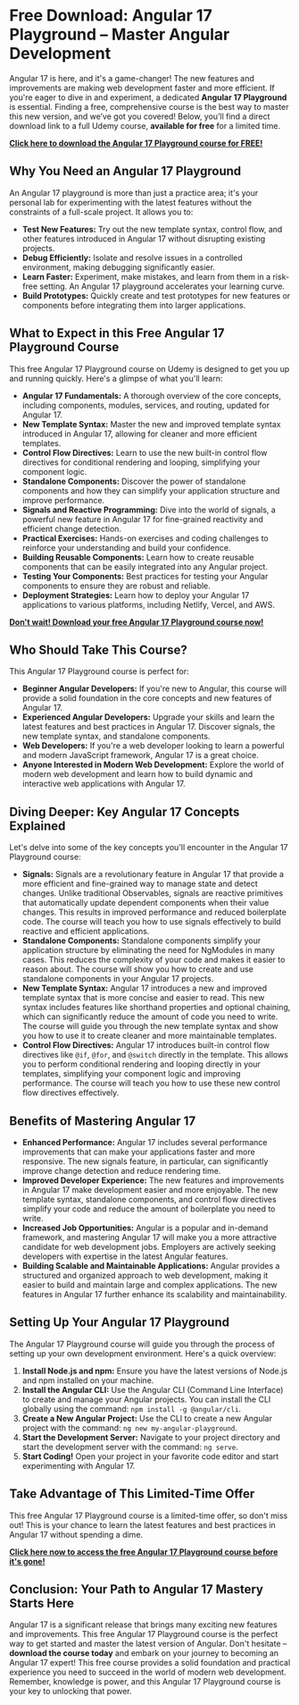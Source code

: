 # Free Download: Angular 17 Playground – Master Angular Development

Angular 17 is here, and it's a game-changer! The new features and improvements are making web development faster and more efficient. If you're eager to dive in and experiment, a dedicated **Angular 17 Playground** is essential. Finding a free, comprehensive course is the best way to master this new version, and we’ve got you covered! Below, you’ll find a direct download link to a full Udemy course, **available for free** for a limited time.

[**Click here to download the Angular 17 Playground course for FREE!**](https://udemywork.com/angular-17-playground)

## Why You Need an Angular 17 Playground

An Angular 17 playground is more than just a practice area; it's your personal lab for experimenting with the latest features without the constraints of a full-scale project. It allows you to:

*   **Test New Features:** Try out the new template syntax, control flow, and other features introduced in Angular 17 without disrupting existing projects.
*   **Debug Efficiently:** Isolate and resolve issues in a controlled environment, making debugging significantly easier.
*   **Learn Faster:** Experiment, make mistakes, and learn from them in a risk-free setting. An Angular 17 playground accelerates your learning curve.
*   **Build Prototypes:** Quickly create and test prototypes for new features or components before integrating them into larger applications.

## What to Expect in this Free Angular 17 Playground Course

This free Angular 17 Playground course on Udemy is designed to get you up and running quickly. Here's a glimpse of what you'll learn:

*   **Angular 17 Fundamentals:** A thorough overview of the core concepts, including components, modules, services, and routing, updated for Angular 17.
*   **New Template Syntax:** Master the new and improved template syntax introduced in Angular 17, allowing for cleaner and more efficient templates.
*   **Control Flow Directives:** Learn to use the new built-in control flow directives for conditional rendering and looping, simplifying your component logic.
*   **Standalone Components:** Discover the power of standalone components and how they can simplify your application structure and improve performance.
*   **Signals and Reactive Programming:** Dive into the world of signals, a powerful new feature in Angular 17 for fine-grained reactivity and efficient change detection.
*   **Practical Exercises:** Hands-on exercises and coding challenges to reinforce your understanding and build your confidence.
*   **Building Reusable Components:** Learn how to create reusable components that can be easily integrated into any Angular project.
*   **Testing Your Components:** Best practices for testing your Angular components to ensure they are robust and reliable.
*   **Deployment Strategies:** Learn how to deploy your Angular 17 applications to various platforms, including Netlify, Vercel, and AWS.

[**Don't wait! Download your free Angular 17 Playground course now!**](https://udemywork.com/angular-17-playground)

## Who Should Take This Course?

This Angular 17 Playground course is perfect for:

*   **Beginner Angular Developers:** If you're new to Angular, this course will provide a solid foundation in the core concepts and new features of Angular 17.
*   **Experienced Angular Developers:** Upgrade your skills and learn the latest features and best practices in Angular 17. Discover signals, the new template syntax, and standalone components.
*   **Web Developers:** If you're a web developer looking to learn a powerful and modern JavaScript framework, Angular 17 is a great choice.
*   **Anyone Interested in Modern Web Development:** Explore the world of modern web development and learn how to build dynamic and interactive web applications with Angular 17.

## Diving Deeper: Key Angular 17 Concepts Explained

Let's delve into some of the key concepts you'll encounter in the Angular 17 Playground course:

*   **Signals:** Signals are a revolutionary feature in Angular 17 that provide a more efficient and fine-grained way to manage state and detect changes. Unlike traditional Observables, signals are reactive primitives that automatically update dependent components when their value changes. This results in improved performance and reduced boilerplate code. The course will teach you how to use signals effectively to build reactive and efficient applications.
*   **Standalone Components:** Standalone components simplify your application structure by eliminating the need for NgModules in many cases. This reduces the complexity of your code and makes it easier to reason about. The course will show you how to create and use standalone components in your Angular 17 projects.
*   **New Template Syntax:** Angular 17 introduces a new and improved template syntax that is more concise and easier to read. This new syntax includes features like shorthand properties and optional chaining, which can significantly reduce the amount of code you need to write. The course will guide you through the new template syntax and show you how to use it to create cleaner and more maintainable templates.
*   **Control Flow Directives:** Angular 17 introduces built-in control flow directives like `@if`, `@for`, and `@switch` directly in the template. This allows you to perform conditional rendering and looping directly in your templates, simplifying your component logic and improving performance. The course will teach you how to use these new control flow directives effectively.

## Benefits of Mastering Angular 17

*   **Enhanced Performance:** Angular 17 includes several performance improvements that can make your applications faster and more responsive. The new signals feature, in particular, can significantly improve change detection and reduce rendering time.
*   **Improved Developer Experience:** The new features and improvements in Angular 17 make development easier and more enjoyable. The new template syntax, standalone components, and control flow directives simplify your code and reduce the amount of boilerplate you need to write.
*   **Increased Job Opportunities:** Angular is a popular and in-demand framework, and mastering Angular 17 will make you a more attractive candidate for web development jobs. Employers are actively seeking developers with expertise in the latest Angular features.
*   **Building Scalable and Maintainable Applications:** Angular provides a structured and organized approach to web development, making it easier to build and maintain large and complex applications. The new features in Angular 17 further enhance its scalability and maintainability.

## Setting Up Your Angular 17 Playground

The Angular 17 Playground course will guide you through the process of setting up your own development environment. Here's a quick overview:

1.  **Install Node.js and npm:** Ensure you have the latest versions of Node.js and npm installed on your machine.
2.  **Install the Angular CLI:** Use the Angular CLI (Command Line Interface) to create and manage your Angular projects. You can install the CLI globally using the command: `npm install -g @angular/cli`.
3.  **Create a New Angular Project:** Use the CLI to create a new Angular project with the command: `ng new my-angular-playground`.
4.  **Start the Development Server:** Navigate to your project directory and start the development server with the command: `ng serve`.
5.  **Start Coding!** Open your project in your favorite code editor and start experimenting with Angular 17.

## Take Advantage of This Limited-Time Offer

This free Angular 17 Playground course is a limited-time offer, so don't miss out! This is your chance to learn the latest features and best practices in Angular 17 without spending a dime.

**[Click here now to access the free Angular 17 Playground course before it's gone!](https://udemywork.com/angular-17-playground)**

## Conclusion: Your Path to Angular 17 Mastery Starts Here

Angular 17 is a significant release that brings many exciting new features and improvements. This free Angular 17 Playground course is the perfect way to get started and master the latest version of Angular. Don't hesitate – **download the course today** and embark on your journey to becoming an Angular 17 expert! This free course provides a solid foundation and practical experience you need to succeed in the world of modern web development. Remember, knowledge is power, and this Angular 17 Playground course is your key to unlocking that power.
